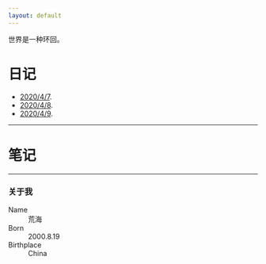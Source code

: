 ```yaml
---
layout: default
---
```


世界是一种环回。

# 日记

*   [2020/4/7](./dairy/20200407.html).
*   [2020/4/8](./dairy/20200408.html).
*   [2020/4/9](./dairy/20200409.html).

* * *

# 笔记

* * *

### 关于我

<dl>
<dt>Name</dt>
<dd>荒海</dd>
<dt>Born</dt>
<dd>2000.8.19</dd>
<dt>Birthplace</dt>
<dd>China</dd>
</dl>

